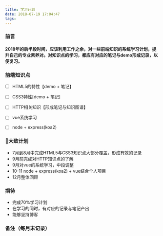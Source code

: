 ```yaml
---
title: 学习计划
date: 2018-07-19 17:04:47
tags:
---
```


### 前言


#### 2018年的后半段时间，应该利用工作之余，对一些前端知识的系统学习计划，提升自己的专业素养对。对知识点的学习，都应有对应的笔记与demo形成记录，以便复习。

### 前端知识点
- [ ] HTML5的特性【demo + 笔记】
- [ ] CSS3特性[demo + 笔记]
- [ ] HTTP相关知识【形成笔记与知识图谱】
- [ ] vue系统学习
- [ ] node + express(koa2)


### 大致计划
- 7月到8月中完成HTML5与CSS3知识点大部分覆盖，形成有效的记录
- 9月前完成对HTTP知识点的了解
- 9月对vue的系统学习，中段调整
- 10-11 node + express(koa2) + vue结合个人项目
- 12月整体回顾

### 期待
- 完成70%学习计划
- 在学习的同时，有对应的记录与笔记产出
- 能够坚持博客

### 备注（每月末记录）
